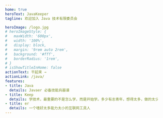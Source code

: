 ```yaml
---
home: true
heroText: JavaKeeper
tagline: 欢迎加入 Java 技术有限委员会

heroImage: /logo.jpg
# heroImageStyle: {
#   maxWidth: '600px',
#   width: '100%',
#   display: block,
#   margin: '9rem auto 2rem',
#   background: '#fff',
#   borderRadius: '1rem',
# }
# isShowTitleInHome: false
actionText: 干起来 →
actionLink: /java/
features:
- title: Java
  details: Javaer 必备技能兵器谱
- title: Keep
  details: 学技术，最重要的不是怎么学，而是开始学。多少有志青年，想得太多，做的太少，没开始时，在“学什么”中纠结，开始之后，在“怎么学”中迷茫。以梦为马，越骑越傻。诗和远方，越走越慌。不忘初心是对的，但切记要出发
- title: er
  details: 一个嗜好太多能力太小的互联网工具人
---
```

